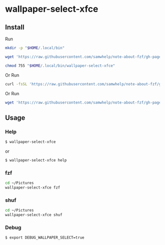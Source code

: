 
# wallpaper-select-xfce

## Install

Run

``` sh
mkdir -p "$HOME/.local/bin"

wget 'https://raw.githubusercontent.com/samwhelp/note-about-fzf/gh-pages/_demo/project/wallpaper-select/wallpaper-select-xfce/wallpaper-select-xfce' -O "$HOME/.local/bin/wallpaper-select-xfce"

chmod 755 "$HOME/.local/bin/wallpaper-select-xfce"
```

Or Run

``` sh
curl -fsSL 'https://raw.githubusercontent.com/samwhelp/note-about-fzf/gh-pages/_demo/project/wallpaper-select/wallpaper-select-xfce/remote-install.sh' | bash
```

Or Run

``` sh
wget 'https://raw.githubusercontent.com/samwhelp/note-about-fzf/gh-pages/_demo/project/wallpaper-select/wallpaper-select-xfce/remote-install.sh' -q -O - | bash
```


## Usage


### Help

``` sh
$ wallpaper-select-xfce
```

or

``` sh
$ wallpaper-select-xfce help
```

### fzf

``` sh
cd ~/Pictures
wallpaper-select-xfce fzf
```


### shuf

``` sh
cd ~/Pictures
wallpaper-select-xfce shuf
```


### Debug

``` sh
$ export DEBUG_WALLPAPER_SELECT=true
```
